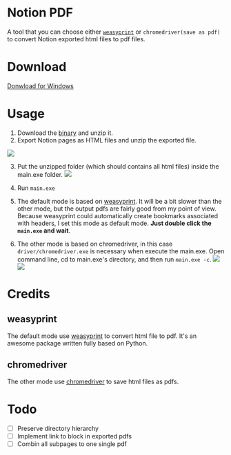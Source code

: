 # Notion PDF
A tool that you can choose either <code>[weasyprint](https://github.com/Kozea/WeasyPrint)</code> or <code>chromedriver(save as pdf)</code> to convert Notion exported html files to pdf files.

# Download

[Donwload for Windows]()

# Usage
1. Download the [binary]() and unzip it.
2. Export Notion pages as HTML files and unzip the exported file.

![](https://imgur.com/8RGx2rI.jpg)

3. Put the unzipped folder (which should contains all html files) inside the main.exe folder.
![](https://imgur.com/z2RJMet.jpg)

4. Run <code>main.exe</code>
  1. The default mode is based on [weasyprint](https://github.com/Kozea/WeasyPrint). It will be a bit slower than the other mode, but the output pdfs are fairly good from my point of view. Because weasyprint could automatically create bookmarks associated with headers, I set this mode as default mode. **Just double click the <code>main.exe</code> and wait**.
  2. The other mode is based on chromedriver, in this case <code>driver/chromedriver.exe</code> is necessary when execute the main.exe. Open command line, cd to main.exe's directory, and then run <code>main.exe -c</code>.
  ![](https://imgur.com/1tU9awa.jpg)
  ![](https://imgur.com/P7dNe6p.jpg)


# Credits
## weasyprint
The default mode use [weasyprint](https://github.com/Kozea/WeasyPrint) to convert html file to pdf. It's an awesome package written fully based on Python. 
## chromedriver
The other mode use [chromedriver](https://chromedriver.chromium.org/) to save html files as pdfs.

# Todo
- [ ] Preserve directory hierarchy
- [ ] Implement link to block in exported pdfs
- [ ] Combin all subpages to one single pdf
